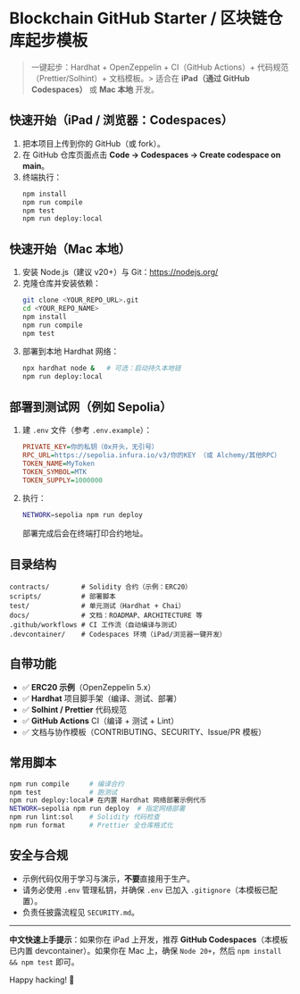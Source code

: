 # Blockchain GitHub Starter / 区块链仓库起步模板

> 一键起步：Hardhat + OpenZeppelin + CI（GitHub Actions）+ 代码规范（Prettier/Solhint）+ 文档模板。> 适合在 **iPad（通过 GitHub Codespaces）** 或 **Mac 本地** 开发。

## 快速开始（iPad / 浏览器：Codespaces）
1. 把本项目上传到你的 GitHub（或 fork）。
2. 在 GitHub 仓库页面点击 **Code → Codespaces → Create codespace on main**。
3. 终端执行：
   ```bash
   npm install
   npm run compile
   npm test
   npm run deploy:local
   ```

## 快速开始（Mac 本地）
1. 安装 Node.js（建议 v20+）与 Git：<https://nodejs.org/>
2. 克隆仓库并安装依赖：
   ```bash
   git clone <YOUR_REPO_URL>.git
   cd <YOUR_REPO_NAME>
   npm install
   npm run compile
   npm test
   ```
3. 部署到本地 Hardhat 网络：
   ```bash
   npx hardhat node &   # 可选：启动持久本地链
   npm run deploy:local
   ```

## 部署到测试网（例如 Sepolia）
1. 建 `.env` 文件（参考 `.env.example`）：
   ```ini
   PRIVATE_KEY=你的私钥（0x开头，无引号）
   RPC_URL=https://sepolia.infura.io/v3/你的KEY （或 Alchemy/其他RPC）
   TOKEN_NAME=MyToken
   TOKEN_SYMBOL=MTK
   TOKEN_SUPPLY=1000000
   ```
2. 执行：
   ```bash
   NETWORK=sepolia npm run deploy
   ```
   部署完成后会在终端打印合约地址。

## 目录结构
```
contracts/        # Solidity 合约（示例：ERC20）
scripts/          # 部署脚本
test/             # 单元测试（Hardhat + Chai）
docs/             # 文档：ROADMAP、ARCHITECTURE 等
.github/workflows # CI 工作流（自动编译与测试）
.devcontainer/    # Codespaces 环境（iPad/浏览器一键开发）
```
  
## 自带功能
- ✅ **ERC20 示例**（OpenZeppelin 5.x）
- ✅ **Hardhat** 项目脚手架（编译、测试、部署）
- ✅ **Solhint / Prettier** 代码规范
- ✅ **GitHub Actions** CI（编译 + 测试 + Lint）
- ✅ 文档与协作模板（CONTRIBUTING、SECURITY、Issue/PR 模板）

## 常用脚本
```bash
npm run compile     # 编译合约
npm test            # 跑测试
npm run deploy:local# 在内置 Hardhat 网络部署示例代币
NETWORK=sepolia npm run deploy  # 指定网络部署
npm run lint:sol    # Solidity 代码检查
npm run format      # Prettier 全仓库格式化
```

## 安全与合规
- 示例代码仅用于学习与演示，**不要**直接用于生产。
- 请务必使用 `.env` 管理私钥，并确保 `.env` 已加入 `.gitignore`（本模板已配置）。
- 负责任披露流程见 `SECURITY.md`。

---

**中文快速上手提示**：如果你在 iPad 上开发，推荐 **GitHub Codespaces**（本模板已内置 devcontainer）。如果你在 Mac 上，确保 `Node 20+`，然后 `npm install && npm test` 即可。

Happy hacking! 🚀
